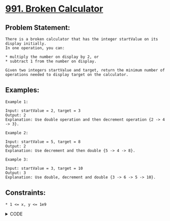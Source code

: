 # [991. Broken Calculator](https://leetcode.com/problems/broken-calculator/)

## Problem Statement:

```
There is a broken calculator that has the integer startValue on its display initially. 
In one operation, you can:

* multiply the number on display by 2, or
* subtract 1 from the number on display.

Given two integers startValue and target, return the minimum number of operations needed to display target on the calculator.
```

## Examples:

```
Example 1:

Input: startValue = 2, target = 3
Output: 2
Explanation: Use double operation and then decrement operation {2 -> 4 -> 3}.

Example 2:

Input: startValue = 5, target = 8
Output: 2
Explanation: Use decrement and then double {5 -> 4 -> 8}.

Example 3:

Input: startValue = 3, target = 10
Output: 3
Explanation: Use double, decrement and double {3 -> 6 -> 5 -> 10}.
```

## Constraints:

```
* 1 <= x, y <= 1e9
```


<details>
  <summary> CODE </summary>
  
  ```cpp

// Greedily: work backwards ==>  target -> startvalue

class Solution {
public:
    int brokenCalc(int startValue, int target) {
        int ans = 0;

        while(target > startValue) {
            if(target & 1) target++;
            else target /= 2;
            ans++;
        }
        ans += startValue - target;
        return ans;
    }
};
  
  ```
  
</details>